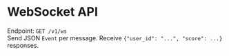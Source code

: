 # WebSocket API

Endpoint: `GET /v1/ws`  
Send JSON `Event` per message. Receive `{"user_id": "...", "score": ...}` responses.
